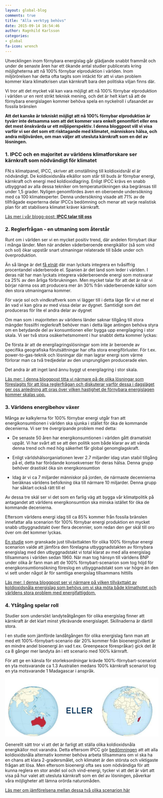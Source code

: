 ```yaml
---
layout: global-blog
comments: true
title: "Alla verktyg behövs"
date: 2015-09-14 16:54:46
author: Ragnhild Karlsson
categories:
- global
fa-icon: wrench
---
```


<p>Utvecklingen inom förnybara energislag går glädjande snabbt frammåt och under de senaste åren har ett ökande antal studier publicerats kring möjligheterna att nå 100% förnybar elproduktion i världen. Inom miljörörelsen har detta ofta tagits som intäckt för att vi utan problem kommer klara klimatkrisen utan kärnkraft bara den politiska viljan finns där. </p>
<p>Vi tror att det mycket väl kan vara möjligt att nå 100% förnybar elproduktion i världen ur en rent strikt teknisk mening, och det är helt klart så att de förnybara energislagen kommer behöva spela en nyckelroll i ufasandet av fossila bränslen</p>
<p><b>Att det kanske är tekniskt möjligt att nå 100% förnybar elproduktion är tyvärr inte detsamma som att det kommer vara enkelt genomfört eller ens det mest önskvärda ur ett miljöperspektiv. I denna bloggpost vill vi visa varför vi ser det som ett risktagande med klimatet, människors hälsa, och andra miljövärden, om man väljer att utesluta kärnkraft som en del av lösningen.</b></p>
<h3 id="all-tools-1"><span class="fa-stack fa-lg chapter-icon"><i class="fa fa-circle fa-stack-2x"></i><i class="fa fa-bullhorn fa-stack-1x fa-inverse"></i></span>1. IPCC och en majoritet av världens klimatforskare ser kärnkraft som nödvändigt för klimatet</h3>
<p>FN:s klimatpanel, IPCC, skriver att omställning till koldioxidsnål el är nödvändigt. De koldioxidsnåla elkällor som står till buds är förnybar energi, kärnkraft och energi med koldioxidlagring. Enligt IPCC krävs en snabb utbyggnad av alla dessa tekniker om temperaturökningen ska begränsas till under 1,5 grader. Nyligen genomfördes även en oberoende undersökning med ca 100 klimatexperter. Denna undersökning visade att 71% av de tillfrågade experterna delar IPCCs bedömning och menar att varje realistisk plan för att stabilisera klimatet kräver kärnkraft.</p>
<p> <a href="/global/IPCC-talar-till-oss/"><i class="fa fa-arrow-circle-o-right read-more-arrow"></i> Läs mer i vår blogg-post: <b>IPCC talar till oss</b></a></p>
<h3 id="all-tools-2"><span class="fa-stack fa-lg chapter-icon"><i class="fa fa-circle fa-stack-2x"></i><i class="fa fa-area-chart fa-stack-1x fa-inverse"></i></span>2. Reglerfrågan - en utmaning som återstår</h3>
<p>Runt om i världen ser vi en mycket positiv trend, där andelen förnybart ökar i många länder. Men när andelen väderberoende energikällor (så som vind och sol) ökar uppstår snart utmaningar relaterade till både under och överproduktion.</p>
<p><i class="fa fa-connectdevelop fa-5x chapter-icon" id="all-tools-connect"></i>Än så länge är det <a href="http://www.theenergycollective.com/jessejenkins/2232451/look-wind-and-solar-energy-part-1-how-far-weve-come">få elnät</a> där man lyckats integrera en tvåsiffrig procentandel väderberode el. Spanien är det land som leder i världen. I deras nät har man lyckats integrera väderberoende energi som motsvarar ca 25% av den årliga förbrukningen. Men mycket talar för att det är när vi börjar närma oss att producera mer än 30% från väderberoende källor som den stora utmaningarna kommer. </p>
<p>För varje sol och vindkraftverk som vi lägger till i detta läge får vi ut mer el än vad vi kan göra av med vissa delar av dygnet. Samtidigt som det produceras för lite el andra delar av dygnet</p>
<p>Om man som i majoriteten av världens länder saknar tillgång till stora mängder fossilfri reglerkraft behöver man i detta läge antingen behöva styra om en betydande del av konsumtionen eller bygga upp energilagring i stor skala. Vi ser två stora osäkerhetsmoment i hur snabbt detta kommer lyckas:</p>
<p>De första är att de energilagringslösningar som inte är beroende av specifika geografiska förutsättningar har ofta stora energiförluster. För t.ex. power-to-gas-teknik och lösningar där man lagrar energi som värme förlorar man ca två tredjedelar av den ursprungligen producerade elen.</p>
<p>Det andra är att inget land ännu byggt ut energilagring i stor skala.</p>
<p><a href="/global/reglerfragan/"><i class="fa fa-arrow-circle-o-right read-more-arrow"></i> Läs mer: I denna bloggpost titta vi närmare på de olika lösningar som föreslagits för att lösa reglerfrågan och diskuterar varför dessa i dagsläget ger oss anledning att oras över vilken hastighet de förnybara energislagen kommer skalas upp.</a></p>
<h3 id="all-tools-3"><span class="fa-stack fa-lg chapter-icon"><i class="fa fa-circle fa-stack-2x"></i><i class="fa fa-line-chart fa-stack-1x fa-inverse"></i></span>3. Världens energibehov växer</h3>
<p>Många av kalkylerna för 100% förnybar energi utgår fran att energikonsumtionen i världen ska sjunka i stället för öka de kommande decenierna. Vi ser tre övergripande problem med detta:</p>
<ul>
<li><p>De senaste 50 åren har energikonsumtionen i världen gått dramatiskt uppåt. Vi har svårt att se att den politik som både klarar av  att vända denna trend och med hög säkerhet får global genomglagskraft.</p></li>
<li><p>Enligt världshälsorganiationen lever 2.7 miljarder idag utan stabil tillgång på el, detta har förödande konsekvenser för deras hälsa. Denna grupp behöver drastiskt öka sin energikonsumtion</p></li>
<li><p>Idag är vi ca 7 miljarder människor på jorden, de närmaste decennierna beräknas världens befolkning öka till närmare 10 miljarder. Denna grupp har såklart också rätt till el</p></li>
</ul>
<p>Av dessa tre skäl ser vi det som en farlig väg att bygga vår klimatpolitik på antagandet att världens energikonsumtion ska minska istället för öka de kommande decenierna.</p>
<p>Eftersom världens energi idag till ca 85% kommer från fossila bränslen innefattar alla scenarion för 100% förnybar energi produktion en mycket snabb utbyggnadstakt över flera decennier, som redan den ger skäl till oro över om det kommer lyckas. </p>
<p><a href="http://onlinelibrary.wiley.com/doi/10.1002/wcc.324/pdf">En studie</a> som granskade just tillväxttakten för olika 100% förnybar energi scenarion valde att jämföra den förelagna utbyggnadstakten av förnybara energislag med den utbyggnadstakt vi total klarat av med alla energislag tillsammans i världen sedan 1960. När man tog hänsyn till världens BNP under olika år fann man att de 100% förnybart-scenarion som tog höjd för energikonsumtionsökning föreslog en utbyggnadstakt som var högre än den vi sett under något år för samtliga energislag tillsammans hittills</p>
<p><a href="/global/skalbarhet/"><i class="fa fa-arrow-circle-o-right read-more-arrow"></i> Läs mer: I denna bloggpost ser vi närmare på vilken tillväxttakt av koldioxidsnåla energislag som behövs om vi ska möta både klimathotet och världens stora problem med energifattigdom.</a></p>
<h3 id="all-tools-4"><span class="fa-stack fa-lg chapter-icon"><i class="fa fa-circle fa-stack-2x"></i><i class="fa fa-globe fa-stack-1x fa-inverse"></i></span>4. Ytåtgång spelar roll</h3>
<p>Studier som undersökt landyteåtgången för olika energislag finner att kärnkraft är det klart minst ytkrävande energislaget. Skillnaderna är därtill stora.<p>
<p>I en studie som jämförde landåtgången för olika energislag fann man att med ett 100%-förnybart-scenario där 20% kommer från bioenergi(vilket är en mindre andel bioenergi än vad t.ex. Greenpeace förespråkar) gick det åt ca 8 gånger mer landyta än i ett scenario med 100% kärnraft.</p>
<p>För att ge en känsla för storleksordningar krävde 100%-förnybart-scenariot en yta motsvarande ca 1.3 Australien medans 100% kärnkraft scenariot tog en yta motsvarande 1 Madagascar i anspråk.</p>
<img class="img-responsive blog-img" src="/assets/img/global/australia_or_madagascar.jpg">
<p>Generellt sätt tror vi att det är farligt att ställa olika koldioxidsnåla energikällor mot varandra. Detta eftersom IPCC gör <a href="/global/IPCC-talar-till-oss">bedömningen</a> att att alla koldioxidsnåla alternativ kommer behöva arbeta tillsammans om vi ska ha en chans att klara 2-gradersmålet, och klimatet är den största och viktigaste frågan att lösa. Men eftersom bioenergi ofta ses som nödvändiga för att kunna reglera en stor andel sol och vind-energi, tycker vi att det är värt att visa på hur valet att utesluta kärnkraft som en del av lösningen, påverkar våra möjligheter att lämna orörda naturomåden.</p>
<p><a href="/global/ytanvandning/"><i class="fa fa-arrow-circle-o-right read-more-arrow"></i> Läs mer om jämförelsena mellan dessa två olika scenarion här</a></p>
<!-- 

http://www.sciencedirect.com/science/article/pii/S0306261915000124</p> -->
<h3 id="all-tools-5"><span class="fa-stack fa-lg chapter-icon"><i class="fa fa-circle fa-stack-2x"></i><i class="fa fa-heartbeat fa-stack-1x fa-inverse"></i></span>5. Varje ersatt kolkraftverk räddar liv</h3>
<p>Inom miljörörelsen behandlas ofta kärnkraft och kol som ett val mellan pest eller kolera. Men ser vi till de faktiska hälsoeffekterna av respektive kraftslag orsakar är skillanderna enorma. Kärnkraft har visar sig vara en effektiv ersättare till fossila bränslen, t.ex. kunde ett land som Frankrike gå från nästa uteslutande fossil elproduktion till 75% kärnkraft på ca 15 år. Om vi låter förnybart och kärnkraft arbeta tillsammans, kan vi snabbare ersätta världens fossila energi och fler liv kan då räddas.</p>
<p><a href="/karnkraftskoll/radda-liv/"><i class="fa fa-arrow-circle-o-right read-more-arrow"></i> Läs mer...</a></p>
<!-- 
0. MEGaphone 
1. fa-area-chart Reglerfrågan

2. Globe Ytanvänding
3. LEAF Biologisk Mångfald
4. LINE-CHART Nödvändig tillväxttakt
5. HART Varje ersatt kolkraftverk räddar liv


Vi vill betona att vi inte ser de här listade problemen som ett själ att inte satsa på förnybart, bara kärnkraft kommer inte klara biffen men det är viktiga problem som behöver läggas stort fokus på att lösa.


 vill i denna bloggpost belysa  -->